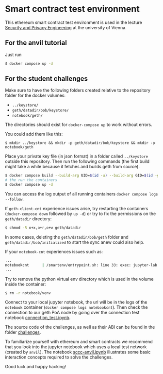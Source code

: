 # Smart contract test environment

This ethereum smart contract test environment is used in the lecture [Security and Privacy Engineering](https://ufind.univie.ac.at/en/course.html?lv=052011&semester=2023W) at the university of Vienna.

## For the anvil tutorial

Just run
```bash
$ docker compose up -d
```

## For the student challenges 

Make sure to have the following folders created
relative to the repository folder for the docker volumes:

- `../keystore/`
- `geth/datadir/bob/keystore/`
- `notebook/geth/`

The directories should exist for `docker-compose up` to work without errors.

You could add them like this:

```
$ mkdir ../keystore && mkdir -p geth/datadir/bob/keystore && mkdir -p notebook/geth
```

Place your private key file (in json format) in a folder called `../keystore`  outside this repository.
Then run the following commands (the first build might take a while because it fetches and builds geth from source).
```bash
$ docker compose build --build-arg UID=$(id -u) --build-arg GID=$(id -g)
# the run the containers
$ docker compose up -d
```
You can access the log output of all running containers `docker compose logs --follow`.

If `geth-client-cnt` experience issues arise, try restarting the
containers (`docker-compose down` followed by `up -d`)
or try to fix the permissions on the `geth/datadir`
directory:
```bash
$ chmod -R o+x,o+r,o+w geth/datadir
```

In some cases, deleting the `geth/datadir/bob/geth` folder and
`geth/datadir/bob/initialized` to start the sync anew could also help.

If your `notebook-cnt` experiences issues such as:
```bash
...
notebookcnt      | /smartenv/entrypoint.sh: line 33: exec: jupyter-lab: not found
...
```
Try to remove the python virtual env directory which is used in the volume inside the container:
```bash
$ rm -r notebook/venv
```

Connect to your local jupyter notebook, the url will be in the logs of the `notebook` container (`docker compose logs notebookcnt`).
Then check the connection to our geth PoA node by going over the connection test notebook
[connection_test.ipynb](./notebook/connection_test.ipynb).

The source code of the challenges, as well as their ABI can be found in the folder [challenges](./notebook/challenges).

To familiarize yourself with ethereum and smart contracts we recommend that you look into the jupyter notebook which uses a local test network (created by `anvil`). The notebook [sccc-anvil.ipynb](./notebook/sccc-anvil.ipynb) illustrates some basic interaction concepts required to solve the challenges.

Good luck and happy hacking!
